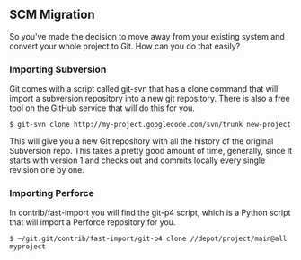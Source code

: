 ## SCM Migration ##

So you've made the decision to move away from your existing system
and convert your whole project to Git.  How can you do that easily?

### Importing Subversion ###

Git comes with a script called git-svn that has a clone command that
will import a subversion repository into a new git repository.  There
is also a free tool on the GitHub service that will do this for you.
	
	$ git-svn clone http://my-project.googlecode.com/svn/trunk new-project

This will give you a new Git repository with all the history of the
original Subversion repo.  This takes a pretty good amount of time, generally,
since it starts with version 1 and checks out and commits locally every
single revision one by one.

### Importing Perforce ###

In contrib/fast-import you will find the git-p4 script, which is a 
Python script that will import a Perforce repository for you.

	$ ~/git.git/contrib/fast-import/git-p4 clone //depot/project/main@all myproject
	

	

